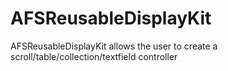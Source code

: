 # AFSReusableDisplayKit
AFSReusableDisplayKit allows the user to create a scroll/table/collection/textfield controller
